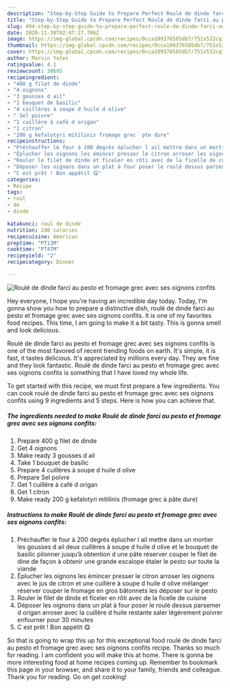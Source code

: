 ```yaml
---
description: "Step-by-Step Guide to Prepare Perfect Roulé de dinde farci au pesto et fromage grec avec ses oignons confits"
title: "Step-by-Step Guide to Prepare Perfect Roulé de dinde farci au pesto et fromage grec avec ses oignons confits"
slug: 494-step-by-step-guide-to-prepare-perfect-roule-de-dinde-farci-au-pesto-et-fromage-grec-avec-ses-oignons-confits
date: 2020-11-30T02:47:27.706Z
image: https://img-global.cpcdn.com/recipes/0cca109376585db7/751x532cq70/roule-de-dinde-farci-au-pesto-et-fromage-grec-avec-ses-oignons-confits-photo-principale-de-la-recette.jpg
thumbnail: https://img-global.cpcdn.com/recipes/0cca109376585db7/751x532cq70/roule-de-dinde-farci-au-pesto-et-fromage-grec-avec-ses-oignons-confits-photo-principale-de-la-recette.jpg
cover: https://img-global.cpcdn.com/recipes/0cca109376585db7/751x532cq70/roule-de-dinde-farci-au-pesto-et-fromage-grec-avec-ses-oignons-confits-photo-principale-de-la-recette.jpg
author: Marvin Yates
ratingvalue: 4.1
reviewcount: 30695
recipeingredient:
- "400 g filet de dinde"
- "4 oignons"
- "3 gousses d ail"
- "1 bouquet de basilic"
- "4 cuillères à soupe d huile d olive"
- " Sel poivre"
- "1 cuillère à café d origan"
- "1 citron"
- "200 g kefalotyri mitilinis fromage grec  pte dure"
recipeinstructions:
- "Préchauffer le four à 200 degrés éplucher l ail mettre dans un mortier les gousses d ail deux cuillères à soupe d huile d olive et le bouquet de basilic pilonner jusqu’à obtention d une pâte réserver couper le filet de dine de façon à obtenir une grande escalope étaler le pesto sur toute la viande"
- "Éplucher les oignons les émincer presser le citron arroser les oignons avec le jus de citron et une cuillère à soupe d huile d olive mélanger réserver couper le fromage en gros bâtonnets les déposer sur le pesto"
- "Rouler le filet de dinde et ficeler en rôti avec de la ficelle de cuisine"
- "Déposer les oignons dans un plat à four poser le roulé dessus parsemer d origan arroser avec la cuillère d huile restante saler légèrement poivrer enfourner pour 30 minutes"
- "C est prêt ! Bon appétit 😋"
categories:
- Recipe
tags:
- roul
- de
- dinde

katakunci: roul de dinde 
nutrition: 248 calories
recipecuisine: American
preptime: "PT13M"
cooktime: "PT47M"
recipeyield: "2"
recipecategory: Dinner

---
```



![Roulé de dinde farci au pesto et fromage grec avec ses oignons confits](https://img-global.cpcdn.com/recipes/0cca109376585db7/751x532cq70/roule-de-dinde-farci-au-pesto-et-fromage-grec-avec-ses-oignons-confits-photo-principale-de-la-recette.jpg)

Hey everyone, I hope you're having an incredible day today. Today, I'm gonna show you how to prepare a distinctive dish, roulé de dinde farci au pesto et fromage grec avec ses oignons confits. It is one of my favorites food recipes. This time, I am going to make it a bit tasty. This is gonna smell and look delicious.



Roulé de dinde farci au pesto et fromage grec avec ses oignons confits is one of the most favored of recent trending foods on earth. It's simple, it is fast, it tastes delicious. It's appreciated by millions every day. They are fine and they look fantastic. Roulé de dinde farci au pesto et fromage grec avec ses oignons confits is something that I have loved my whole life.


To get started with this recipe, we must first prepare a few ingredients. You can cook roulé de dinde farci au pesto et fromage grec avec ses oignons confits using 9 ingredients and 5 steps. Here is how you can achieve that.

<!--inarticleads1-->

##### The ingredients needed to make Roulé de dinde farci au pesto et fromage grec avec ses oignons confits:

1. Prepare 400 g filet de dinde
1. Get 4 oignons
1. Make ready 3 gousses d ail
1. Take 1 bouquet de basilic
1. Prepare 4 cuillères à soupe d huile d olive
1. Prepare  Sel poivre
1. Get 1 cuillère à café d origan
1. Get 1 citron
1. Make ready 200 g kefalotyri mitilinis (fromage grec à pâte dure)




<!--inarticleads2-->

##### Instructions to make Roulé de dinde farci au pesto et fromage grec avec ses oignons confits:

1. Préchauffer le four à 200 degrés éplucher l ail mettre dans un mortier les gousses d ail deux cuillères à soupe d huile d olive et le bouquet de basilic pilonner jusqu’à obtention d une pâte réserver couper le filet de dine de façon à obtenir une grande escalope étaler le pesto sur toute la viande
1. Éplucher les oignons les émincer presser le citron arroser les oignons avec le jus de citron et une cuillère à soupe d huile d olive mélanger réserver couper le fromage en gros bâtonnets les déposer sur le pesto
1. Rouler le filet de dinde et ficeler en rôti avec de la ficelle de cuisine
1. Déposer les oignons dans un plat à four poser le roulé dessus parsemer d origan arroser avec la cuillère d huile restante saler légèrement poivrer enfourner pour 30 minutes
1. C est prêt ! Bon appétit 😋




So that is going to wrap this up for this exceptional food roulé de dinde farci au pesto et fromage grec avec ses oignons confits recipe. Thanks so much for reading. I am confident you will make this at home. There is gonna be more interesting food at home recipes coming up. Remember to bookmark this page in your browser, and share it to your family, friends and colleague. Thank you for reading. Go on get cooking!
